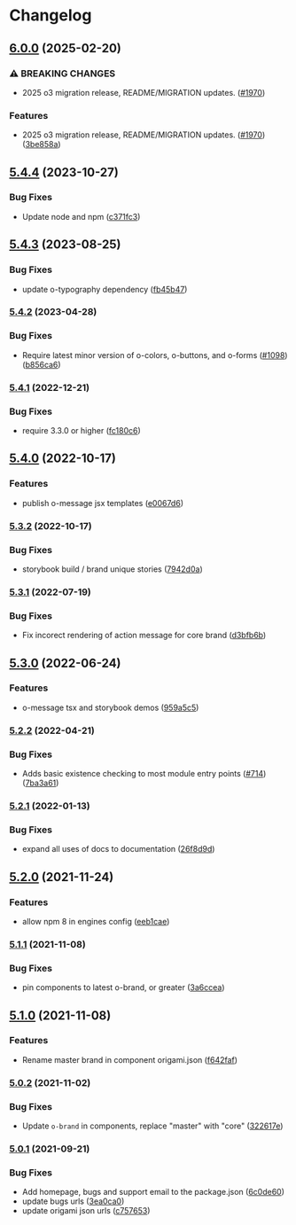 # Changelog

## [6.0.0](https://github.com/Financial-Times/origami/compare/o-message-v5.4.4...o-message-v6.0.0) (2025-02-20)


### ⚠ BREAKING CHANGES

* 2025 o3 migration release, README/MIGRATION updates. ([#1970](https://github.com/Financial-Times/origami/issues/1970))

### Features

* 2025 o3 migration release, README/MIGRATION updates. ([#1970](https://github.com/Financial-Times/origami/issues/1970)) ([3be858a](https://github.com/Financial-Times/origami/commit/3be858a81a79c3f92c4dff8b4aab5c95b600c7ee))

## [5.4.4](https://github.com/Financial-Times/origami/compare/o-message-v5.4.3...o-message-v5.4.4) (2023-10-27)


### Bug Fixes

* Update node and npm ([c371fc3](https://github.com/Financial-Times/origami/commit/c371fc3f7f2d66266dbca95862ecef3ddeb1f339))

## [5.4.3](https://github.com/Financial-Times/origami/compare/o-message-v5.4.2...o-message-v5.4.3) (2023-08-25)


### Bug Fixes

* update o-typography dependency  ([fb45b47](https://github.com/Financial-Times/origami/commit/fb45b47274241ea828f7dd50233441a76a215a51))

### [5.4.2](https://www.github.com/Financial-Times/origami/compare/o-message-v5.4.1...o-message-v5.4.2) (2023-04-28)


### Bug Fixes

* Require latest minor version of o-colors, o-buttons, and o-forms ([#1098](https://www.github.com/Financial-Times/origami/issues/1098)) ([b856ca6](https://www.github.com/Financial-Times/origami/commit/b856ca66c9ec555f3c70833ffa35cb05cd19841f))

### [5.4.1](https://www.github.com/Financial-Times/origami/compare/o-message-v5.4.0...o-message-v5.4.1) (2022-12-21)


### Bug Fixes

* require 3.3.0 or higher ([fc180c6](https://www.github.com/Financial-Times/origami/commit/fc180c619755daa1b7bfe65509f354cf0de113bf))

## [5.4.0](https://www.github.com/Financial-Times/origami/compare/o-message-v5.3.2...o-message-v5.4.0) (2022-10-17)


### Features

* publish o-message jsx templates ([e0067d6](https://www.github.com/Financial-Times/origami/commit/e0067d6517832787f2a737e381ed99e5304d15ac))

### [5.3.2](https://www.github.com/Financial-Times/origami/compare/o-message-v5.3.1...o-message-v5.3.2) (2022-10-17)


### Bug Fixes

* storybook build / brand unique stories ([7942d0a](https://www.github.com/Financial-Times/origami/commit/7942d0a8c6ad5f4b8564276deccf5878855acc49))

### [5.3.1](https://www.github.com/Financial-Times/origami/compare/o-message-v5.3.0...o-message-v5.3.1) (2022-07-19)


### Bug Fixes

* Fix incorect rendering of action message for core brand ([d3bfb6b](https://www.github.com/Financial-Times/origami/commit/d3bfb6b9a65136aa321df72bba900be975d0abd7))

## [5.3.0](https://www.github.com/Financial-Times/origami/compare/o-message-v5.2.2...o-message-v5.3.0) (2022-06-24)


### Features

* o-message tsx and storybook demos ([959a5c5](https://www.github.com/Financial-Times/origami/commit/959a5c53a6b69c5c1952ca0699ac879e03846038))

### [5.2.2](https://www.github.com/Financial-Times/origami/compare/o-message-v5.2.1...o-message-v5.2.2) (2022-04-21)


### Bug Fixes

* Adds basic existence checking to most module entry points ([#714](https://www.github.com/Financial-Times/origami/issues/714)) ([7ba3a61](https://www.github.com/Financial-Times/origami/commit/7ba3a61d0de2a32d3a27a225fd4258b3820c7bda))

### [5.2.1](https://www.github.com/Financial-Times/origami/compare/o-message-v5.2.0...o-message-v5.2.1) (2022-01-13)


### Bug Fixes

* expand all uses of docs to documentation ([26f8d9d](https://www.github.com/Financial-Times/origami/commit/26f8d9d8cbbe3e78902d8c3951b37e08150a77bd))

## [5.2.0](https://www.github.com/Financial-Times/origami/compare/o-message-v5.1.1...o-message-v5.2.0) (2021-11-24)


### Features

* allow npm 8 in engines config ([eeb1cae](https://www.github.com/Financial-Times/origami/commit/eeb1cae6e7f0379e647f2b41240b1f294997d528))

### [5.1.1](https://www.github.com/Financial-Times/origami/compare/o-message-v5.1.0...o-message-v5.1.1) (2021-11-08)


### Bug Fixes

* pin components to latest o-brand, or greater ([3a6ccea](https://www.github.com/Financial-Times/origami/commit/3a6ccea1e838e4a2003322ca1f855d0b87b26b60))

## [5.1.0](https://www.github.com/Financial-Times/origami/compare/o-message-v5.0.2...o-message-v5.1.0) (2021-11-08)


### Features

* Rename master brand in component origami.json ([f642faf](https://www.github.com/Financial-Times/origami/commit/f642faf0574d84ea8185b56e6090c8015def27e6))

### [5.0.2](https://www.github.com/Financial-Times/origami/compare/o-message-v5.0.1...o-message-v5.0.2) (2021-11-02)


### Bug Fixes

* Update `o-brand` in components, replace "master" with "core" ([322617e](https://www.github.com/Financial-Times/origami/commit/322617ea80f30a6825d9c36872e05574b871ea82))

### [5.0.1](https://www.github.com/Financial-Times/origami/compare/o-message-v5.0.0...o-message-v5.0.1) (2021-09-21)


### Bug Fixes

* Add homepage, bugs and support email to the package.json ([6c0de60](https://www.github.com/Financial-Times/origami/commit/6c0de60ebd6e64c4dd16d000fcc6b79412ce30f4))
* update bugs urls ([3ea0ca0](https://www.github.com/Financial-Times/origami/commit/3ea0ca03bcb6e55142a77387ad0fff5ddf056d44))
* update origami json urls ([c757653](https://www.github.com/Financial-Times/origami/commit/c7576532b5a14f0462d5346dfb63238be025602e))
